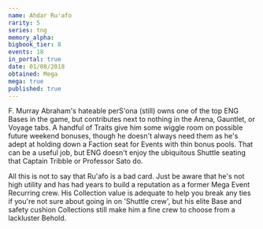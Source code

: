 ```yaml
---
name: Ahdar Ru'afo
rarity: 5
series: tng
memory_alpha:
bigbook_tier: 8
events: 18
in_portal: true
date: 01/08/2018
obtained: Mega
mega: true
published: true
---
```


F. Murray Abraham's hateable perS'ona (still) owns one of the top ENG Bases in the game, but contributes next to nothing in the Arena, Gauntlet, or Voyage tabs. A handful of Traits give him some wiggle room on possible future weekend bonuses, though he doesn't always need them as he's adept at holding down a Faction seat for Events with thin bonus pools. That can be a useful job, but ENG doesn't enjoy the ubiquitous Shuttle seating that Captain Tribble or Professor Sato do. 

All this is not to say that Ru'afo is a bad card. Just be aware that he's not high utility and has had years to build a reputation as a former Mega Event Recurring crew. His Collection value is adequate to help you break any ties if you're not sure about going in on 'Shuttle crew', but his elite Base and safety cushion Collections still make him a fine crew to choose from a lackluster Behold.
